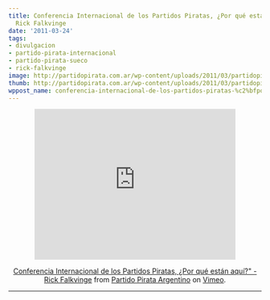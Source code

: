 ```yaml
---
title: Conferencia Internacional de los Partidos Piratas, ¿Por qué están aquí?" -
  Rick Falkvinge
date: '2011-03-24'
tags:
- divulgacion
- partido-pirata-internacional
- partido-pirata-sueco
- rick-falkvinge
image: http://partidopirata.com.ar/wp-content/uploads/2011/03/partidopiratainternacional.jpg
thumb: http://partidopirata.com.ar/wp-content/uploads/2011/03/partidopiratainternacional.jpg
wppost_name: conferencia-internacional-de-los-partidos-piratas-%c2%bfpor-que-estan-aqui-rick-falkvinge
---
```


<center><iframe src="http://player.vimeo.com/video/21445324" width="400" height="300" frameborder="0"></iframe><p><a href="http://vimeo.com/21445324">Conferencia Internacional de los Partidos Piratas, ¿Por qué están aquí?" - Rick Falkvinge</a> from <a href="http://vimeo.com/user3611990">Partido Pirata Argentino</a> on <a href="http://vimeo.com">Vimeo</a>.</p></p><p></p></center><hr />
